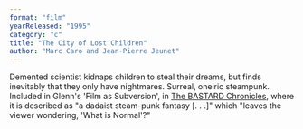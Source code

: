 ```yaml
---
format: "film"
yearReleased: "1995"
category: "c"
title: "The City of Lost Children"
author: "Marc Caro and Jean-Pierre Jeunet"
---
```

Demented scientist kidnaps children to steal their dreams,  but finds inevitably that they only have nightmares. Surreal, oneiric steampunk.
 
Included in Glenn's 'Film as Subversion', in <a href="biblio.htm#Bastard">The BASTARD Chronicles</a>, where it is described  as "a dadaist steam-punk fantasy [. . .]" which "leaves the viewer wondering,  'What is Normal'?"